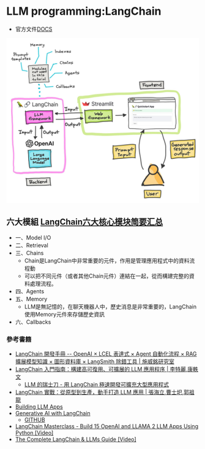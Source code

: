 # LLM programming:LangChain 
- 官方文件[DOCS](https://python.langchain.com/docs/get_started/introduction/)

![LangChain_1.png](../pics/LangChain_1.png)


## 六大模組 [LangChain六大核心模块简要汇总](https://zhuanlan.zhihu.com/p/676719738)
- 一、Model I/O
- 二、Retrieval
- 三、Chains
  - Chain是LangChain中非常重要的元件，作用是管理應用程式中的資料流程動
  - 可以把不同元件（或者其他Chain元件）連結在一起，從而構建完整的資料處理流程。
- 四、Agents
- 五、Memory
  - LLM是無記憶的，在聊天機器人中，歷史消息是非常重要的，LangChain使用Memory元件來存儲歷史資訊
- 六、Callbacks

### 參考書籍 
- [LangChain 開發手冊 -- OpenAI × LCEL 表達式 × Agent 自動化流程 × RAG 擴展模型知識 × 圖形資料庫 × LangSmith 除錯工具 | 施威銘研究室](https://www.tenlong.com.tw/products/9789863127918?list_name=i-r-zh_tw)
- [LangChain 入門指南：構建高可復用、可擴展的 LLM 應用程序 | 李特麗,康軼文](https://www.tenlong.com.tw/products/9787121467271?list_name=srh)
  - [LLM 的瑞士刀 - 用 LangChain 極速開發可擴充大型應用程式](https://www.tenlong.com.tw/products/9786267383674?list_name=srh) 
- [LangChain 實戰：從原型到生產，動手打造 LLM 應用 |  張海立,曹士圯,郭祖龍]()
- [Building LLM Apps](https://www.packtpub.com/product/building-llm-apps/9781835462317)
- [Generative AI with LangChain](https://www.packtpub.com/product/generative-ai-with-langchain/9781835083468)
  - [GITHUB](https://github.com/benman1/generative_ai_with_langchain)
- [LangChain Masterclass - Build 15 OpenAI and LLAMA 2 LLM Apps Using Python [Video]](https://www.packtpub.com/product/langchain-masterclass-build-15-openai-and-llama-2-llm-apps-using-python-video/9781835464427)
- [The Complete LangChain & LLMs Guide [Video]](https://www.packtpub.com/product/the-complete-langchain-llms-guide-video/9781835885925)

